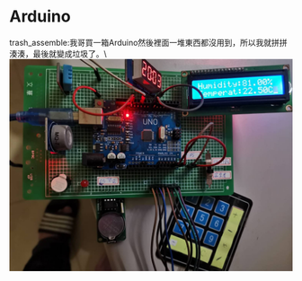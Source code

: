 # Arduino
  trash_assemble:我哥買一箱Arduino然後裡面一堆東西都沒用到，所以我就拼拼湊湊，最後就變成垃圾了。\\
  ![image](https://github.com/Gusty1/Arduino/blob/main/trash_assemble/cover.jpg?raw=true)
